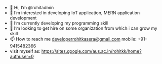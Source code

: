 - 👋 Hi, I’m @rohitadmin
- 👀 I’m interested in developing IoT application, MERN application development
- 🌱 I’m currently developing my programming skill
- 💞️ I’m looking to get hire on some organization from which i can grow my skill
- 📫 How to reach me developerrohitkasera@gmail.com mobile: +91- 9415482366
- visit myself as: https://sites.google.com/aus.ac.in/rohitkk/home?authuser=0

<!---
rohitadmin/rohitadmin is a ✨ special ✨ repository because its `README.md` (this file) appears on your GitHub profile.
You can click the Preview link to take a look at your changes.
--->
